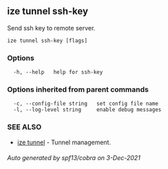 ## ize tunnel ssh-key

Send ssh key to remote server.

```
ize tunnel ssh-key [flags]
```

### Options

```
  -h, --help   help for ssh-key
```

### Options inherited from parent commands

```
  -c, --config-file string   set config file name
  -l, --log-level string     enable debug messages
```

### SEE ALSO

* [ize tunnel](ize_tunnel.md)	 - Tunnel management.

###### Auto generated by spf13/cobra on 3-Dec-2021
